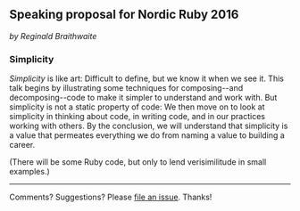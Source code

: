## Speaking proposal for Nordic Ruby 2016

*by Reginald Braithwaite*

### Simplicity

*Simplicity* is like art: Difficult to define, but we know it when we see it. This talk begins by illustrating some techniques for composing--and decomposing--code to make it simpler to understand and work with. But simplicity is not a static property of code: We then move on to look at simplicity in thinking about code, in writing code, and in our practices working with others. By the conclusion, we will understand that simplicity is a value that permeates everything we do from naming a value to building a career.

(There will be some Ruby code, but only to lend verisimilitude in small examples.)

---

Comments? Suggestions? Please [file an issue](https://github.com/raganwald/presentations/issues/new). Thanks!
